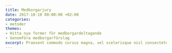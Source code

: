 ```yaml
---
title: Medborgarjury
date: 2017-10-10 00:00:00 +02:00
categories:
- metoder
themes:
- Hitta nya former för medborgardeltagande
- Genomföra medborgarförslag
excerpt: Praesent commodo cursus magna, vel scelerisque nisl consectetur et.
---
```

